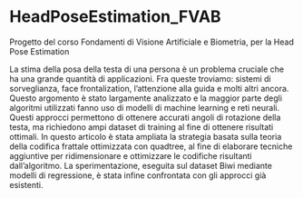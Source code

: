# HeadPoseEstimation_FVAB
Progetto del corso Fondamenti di Visione Artificiale e Biometria, per la Head Pose Estimation

La stima della posa della testa di una persona è un problema cruciale che ha una grande quantità di applicazioni. 
Fra queste troviamo: sistemi di sorveglianza, face frontalization, l’attenzione alla guida e molti altri ancora. 
Questo argomento è stato largamente analizzato e la maggior parte degli algoritmi utilizzati fanno uso di modelli di machine learning e reti neurali. 
Questi approcci permettono di ottenere accurati angoli di rotazione della testa, ma richiedono ampi dataset di training al fine di ottenere risultati ottimali. 
In questo articolo è stata ampliata la strategia basata sulla teoria della codifica frattale ottimizzata con quadtree, al fine di elaborare 
tecniche aggiuntive per ridimensionare e ottimizzare le codifiche risultanti dall’algoritmo. 
La sperimentazione, eseguita sul dataset Biwi mediante modelli di regressione, è stata infine confrontata con gli approcci già esistenti.
